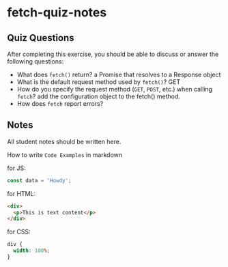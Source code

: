 # fetch-quiz-notes

## Quiz Questions

After completing this exercise, you should be able to discuss or answer the following questions:

- What does `fetch()` return?
  a Promise that resolves to a Response object
- What is the default request method used by `fetch()`?
  GET
- How do you specify the request method (`GET`, `POST`, etc.) when calling `fetch`?
  add the configuration object to the fetch() method.
- How does `fetch` report errors?

## Notes

All student notes should be written here.

How to write `Code Examples` in markdown

for JS:

```javascript
const data = 'Howdy';
```

for HTML:

```html
<div>
  <p>This is text content</p>
</div>
```

for CSS:

```css
div {
  width: 100%;
}
```
